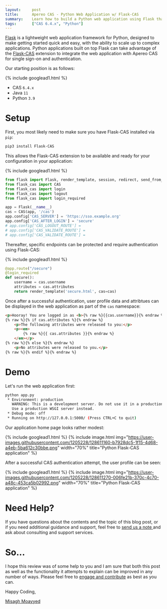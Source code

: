 ```yaml
---
layout:     post
title:      Apereo CAS - Python Web Application w/ Flask-CAS
summary:    Learn how to build a Python web application using Flask that is protected via an Apereo CAS server using the Flask CAS extension.
tags:       ["CAS 6.4.x", "Python"]
---
```


[Flask]() is a lightweight web application framework for Python, designed to make getting started quick and easy,
with the ability to scale up to complex applications. Python applications built on top Flask can take advantage of the [Flask-CAS](https://pypi.org/project/Flask-CAS/) extension to integrate the web application with Apereo CAS for single sign-on and authentication.

Our starting position is as follows:

{% include googlead1.html  %}

- CAS `6.4.x`
- Java `11`
- Python `3.9`

# Setup

First, you most likely need to make sure you have Flask-CAS installed via `pip`:

```bash
pip3 install Flask-CAS
```

This allows the Flask-CAS extension to be available and ready for your configuration in your application:

{% include googlead1.html  %}

```python
from flask import Flask, render_template, session, redirect, send_from_directory
from flask_cas import CAS
from flask_cas import login
from flask_cas import logout
from flask_cas import login_required

app = Flask(__name__)
cas = CAS(app, '/cas')
app.config['CAS_SERVER'] = 'https://sso.example.org'
app.config['CAS_AFTER_LOGIN'] = 'secure'
# app.config['CAS_LOGOUT_ROUTE'] =
# app.config['CAS_VALIDATE_ROUTE'] =
# app.config['CAS_VALIDATE_ROUTE'] =
```

Thereafter, specific endpoints can be protected and require authentication using Flask-CAS:

{% include googlead1.html  %}

```python
@app.route("/secure")
@login_required
def secure():
    username = cas.username
    attributes = cas.attributes
    return render_template('secure.html', cas=cas)
```

Once after a successful authentication, user profile data and attribtues can be displayed in the web application as part of the `cas` namespace:

```html
<p>Hooray! You are logged in as <b>{% raw %}{{cas.username}}{% endraw %}</b>.</p>
{% raw %}{% if cas.attributes %}{% endraw %}
    <p>The following attributes were released to you:</p>
    <p><em>
        {% raw %}{{ cas.attributes }}{% endraw %}
    </em></p>
{% raw %}{% else %}{% endraw %}
    <p>No attributes were released to you.</p>
{% raw %}{% endif %}{% endraw %}
```

# Demo

Let's run the web application first:

```bash
python app.py
 * Environment: production
   WARNING: This is a development server. Do not use it in a production deployment.
   Use a production WSGI server instead.
 * Debug mode: off
 * Running on http://127.0.0.1:5000/ (Press CTRL+C to quit)
```

Our application home page looks rather modest:

{% include googlead1.html  %}
{% include image.html img="https://user-images.githubusercontent.com/1205228/128611160-b7928dc5-1f15-4d68-a4eb-5ba612c30bbe.png" 
width="70%" title="Python Flask-CAS application" %}

After a successful CAS authentication attempt, the user profile can be seen:

{% include googlead1.html  %}
{% include image.html img="https://user-images.githubusercontent.com/1205228/128611270-006fe21b-370c-4c70-a48c-453ca5b02992.png" 
width="70%" title="Python Flask-CAS application" %}

# Need Help?

If you have questions about the contents and the topic of this blog post, or if you need additional guidance and support, feel free to [send us a note ](/#contact-section-header) and ask about consulting and support services.

# So...

I hope this review was of some help to you and I am sure that both this post as well as the functionality it attempts to explain can be improved in any number of ways. Please feel free to [engage and contribute][contribguide] as best as you can.

Happy Coding,

[Misagh Moayyed](https://fawnoos.com)

[contribguide]: https://apereo.github.io/cas/developer/Contributor-Guidelines.html
